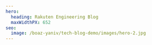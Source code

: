```yaml
---
hero:
  heading: Rakuten Engineering Blog
  maxWidthPX: 652
seo:
  image: /boaz-yaniv/tech-blog-demo/images/hero-2.jpg
---
```


